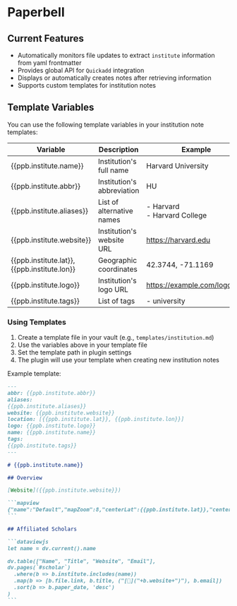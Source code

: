 # Paperbell

## Current Features

- Automatically monitors file updates to extract `institute` information from yaml frontmatter
- Provides global API for `Quickadd` integration
- Displays or automatically creates notes after retrieving information
- Supports custom templates for institution notes

## Template Variables

You can use the following template variables in your institution note templates:

| Variable | Description | Example |
|----------|-------------|---------|
| {{ppb.institute.name}} | Institution's full name | Harvard University |
| {{ppb.institute.abbr}} | Institution's abbreviation | HU |
| {{ppb.institute.aliases}} | List of alternative names | - Harvard<br>- Harvard College |
| {{ppb.institute.website}} | Institution's website URL | https://harvard.edu |
| {{ppb.institute.lat}}, {{ppb.institute.lon}} | Geographic coordinates | 42.3744, -71.1169 |
| {{ppb.institute.logo}} | Institution's logo URL | https://example.com/logo.png |
| {{ppb.institute.tags}} | List of tags | - university |

### Using Templates

1. Create a template file in your vault (e.g., `templates/institution.md`)
2. Use the variables above in your template file
3. Set the template path in plugin settings
4. The plugin will use your template when creating new institution notes

Example template:
````markdown
---
abbr: {{ppb.institute.abbr}}
aliases:
{{ppb.institute.aliases}}
website: {{ppb.institute.website}}
location: [{{ppb.institute.lat}}, {{ppb.institute.lon}}]
logo: {{ppb.institute.logo}}
name: {{ppb.institute.name}}
tags:
{{ppb.institute.tags}}
---

# {{ppb.institute.name}}

## Overview

[Website]({{ppb.institute.website}})

```mapview
{"name":"Default","mapZoom":8,"centerLat":{{ppb.institute.lat}},"centerLng":{{ppb.institute.lon}},"query":"","chosenMapSource":0}
```

## Affiliated Scholars

```dataviewjs
let name = dv.current().name

dv.table(["Name", "Title", "Website", "Email"],
dv.pages(`#scholar`)
  .where(b => b.institute.includes(name))
  .map(b => [b.file.link, b.title, ("[🔗]("+b.website+")"), b.email])
  .sort(b => b.paper_date, 'desc')
)
```
````
